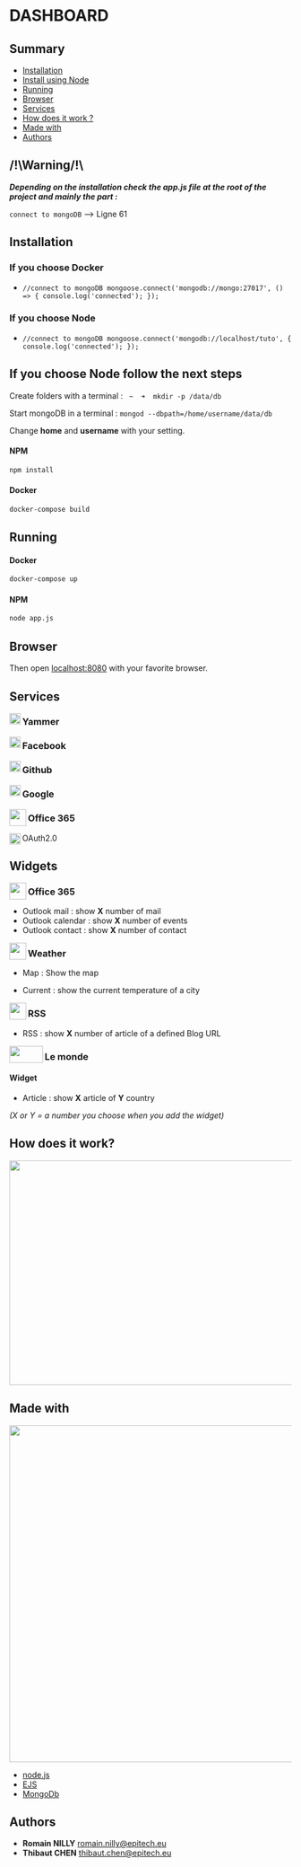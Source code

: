 # DASHBOARD

 

 ## Summary

 

- [Installation](#installation)
- [Install using Node](#if-you-choose-node-follow-the-next-steps)
- [Running](#running)
- [Browser](#browser)
- [Services](#services)
- [How does it work ?](#how-does-it-work-)
- [Made with](#made-with)
- [Authors](#authors) 

 

## /!\Warning/!\

***Depending on the installation check the app.js file at the root of the project and mainly the part :***

`connect to mongoDB` --> Ligne 61

 

## Installation

 

### If you choose Docker 

 

- `//connect to mongoDB
mongoose.connect('mongodb://mongo:27017', () => {
console.log('connected');
});`

 

### If you choose Node

 

- `//connect to mongoDB
mongoose.connect('mongodb://localhost/tuto', {
console.log('connected');
});`

 

## If you choose Node follow the next steps

 

Create folders with a terminal :
` ~  ➜  mkdir -p /data/db`

 

Start mongoDB in a terminal :
`mongod --dbpath=/home/username/data/db`

 

Change    **home** and   **username** with your setting.

 

#### NPM 
```bash
npm install
```

 

#### Docker 
```bash
docker-compose build
```

 

## Running
#### Docker 
```bash
docker-compose up
```
#### NPM 
```bash
node app.js
```

 

## Browser 
    
Then open [localhost:8080](http://localhost:8080) with your favorite browser.

 

## Services

 

<img align="left" width="20px" height="20px" src="https://www.stickpng.com/assets/images/584828edcef1014c0b5e49f1.png">

 

### Yammer

 

<img align="left" width="20px" height="20px" src="https://www.stickpng.com/assets/thumbs/584ac2d03ac3a570f94a666d.png">

 

### Facebook

 

<img align="left" width="20px" height="20px" src="https://upload.wikimedia.org/wikipedia/commons/thumb/9/91/Octicons-mark-github.svg/1200px-Octicons-mark-github.svg.png">

 

### Github

 

<img align="left" width="20px" height="20px" src="https://image.flaticon.com/icons/svg/145/145804.svg">

 

### Google

 

<img align="left" width="30px" height="30px" src="https://www.logolynx.com/images/logolynx/64/648e9febc758919d51d8cd0b520af022.jpeg"> 

 

### Office 365

 

<img align="left" width="20px" height="20px" src="https://upload.wikimedia.org/wikipedia/commons/thumb/d/d2/Oauth_logo.svg/598px-Oauth_logo.svg.png">

 

OAuth2.0

 

## Widgets

 

<img align="left" width="30px" height="30px" src="https://www.logolynx.com/images/logolynx/64/648e9febc758919d51d8cd0b520af022.jpeg">

 

### Office 365

 

* Outlook mail : show   **X** number of mail
* Outlook calendar : show   **X** number of events
* Outlook contact : show   **X** number of contact

 

<img align="left" width="30px" height="30px" src="https://image.flaticon.com/icons/svg/831/831268.svg">

 

### Weather

 

* Map : Show the map

 

* Current : show the current temperature of a city

 

<img align="left" width="30px" height="30px" src="https://image.flaticon.com/icons/svg/124/124033.svg">

 

### RSS

 

* RSS : show   **X** number of article of a defined Blog URL

 

<img align="left" width="60px" height="30px" src="http://www.citizencapital.fr/wp-content/uploads/2018/10/logo-lemonde-1.png">

 

### Le monde

 

#### Widget

 

* Article : show   **X** article of   **Y** country

 

_(X or Y = a number you choose when you add the widget)_

 

## How does it work?

 

<img width="800px" height="400px" src="https://i.ibb.co/mGBJw7g/uml.jpg">

 

## Made with

 

<img width="900px" height="600px" src="https://i.ibb.co/BNmKqDR/uml2.png">

 

* [node.js](https://nodejs.org)
* [EJS](http://ejs.co)
* [MongoDb](http://mongodb.com)

 

## Authors

* **Romain NILLY** romain.nilly@epitech.eu
* **Thibaut CHEN** thibaut.chen@epitech.eu